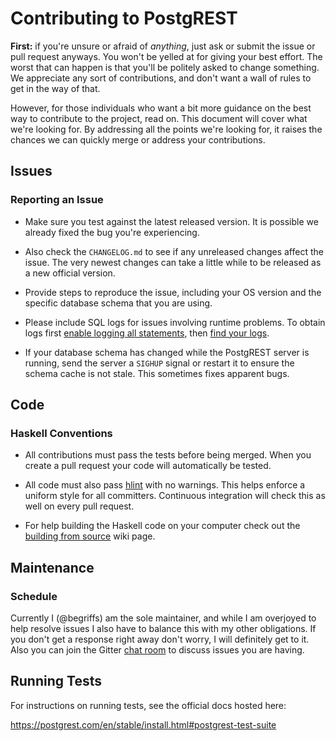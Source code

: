 # Contributing to PostgREST

**First:** if you're unsure or afraid of _anything_, just ask or
submit the issue or pull request anyways. You won't be yelled at
for giving your best effort. The worst that can happen is that
you'll be politely asked to change something. We appreciate any
sort of contributions, and don't want a wall of rules to get in the
way of that.

However, for those individuals who want a bit more guidance on the
best way to contribute to the project, read on. This document will
cover what we're looking for. By addressing all the points we're
looking for, it raises the chances we can quickly merge or address
your contributions.

## Issues

### Reporting an Issue

* Make sure you test against the latest released version. It is possible
  we already fixed the bug you're experiencing.

* Also check the `CHANGELOG.md` to see if any unreleased changes affect
  the issue. The very newest changes can take a little while to be released
  as a new official version.

* Provide steps to reproduce the issue, including your OS version and
  the specific database schema that you are using.

* Please include SQL logs for issues involving runtime problems. To obtain logs first
  [enable logging all statements](http://www.microhowto.info/howto/log_all_queries_to_a_postgresql_server.html),
  then [find your logs](http://blog.endpoint.com/2014/11/dear-postgresql-where-are-my-logs.html).

* If your database schema has changed while the PostgREST server is running,
  send the server a `SIGHUP` signal or restart it to ensure the schema cache
  is not stale. This sometimes fixes apparent bugs.

## Code

### Haskell Conventions

* All contributions must pass the tests before being merged. When
  you create a pull request your code will automatically be tested.

* All code must also pass [hlint](http://community.haskell.org/~ndm/hlint/)
  with no warnings. This helps enforce a uniform style for all
  committers. Continuous integration will check this as well on every
  pull request.

* For help building the Haskell code on your computer check out the [building from
source](https://postgrest.com/en/stable/install.html#build-from-source)
wiki page.

## Maintenance

### Schedule

Currently I (@begriffs) am the sole maintainer, and while I am
overjoyed to help resolve issues I also have to balance this with
my other obligations.  If you don't get a response right away
don't worry, I will definitely get to it. Also you can join the
Gitter [chat room](https://gitter.im/begriffs/postgrest) to
discuss issues you are having.

## Running Tests

For instructions on running tests, see the official docs hosted here:

https://postgrest.com/en/stable/install.html#postgrest-test-suite
